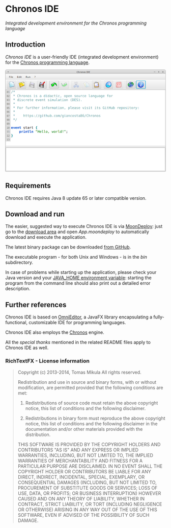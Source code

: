 # Chronos IDE

*Integrated development environment for the Chronos programming language*

## Introduction

*Chronos IDE* is a user-friendly IDE (integrated development environment) for the [Chronos programming language](https://github.com/giancosta86/Chronos).


![Screenshot](Screenshot.png)


## Requirements

Chronos IDE requires Java 8 update 65 or later compatible version.


## Download and run

The easier, suggested way to execute Chronos IDE is via [MoonDeploy](https://github.com/giancosta86/moondeploy): just go to the [download area](https://github.com/giancosta86/Chronos-IDE/releases/latest) and open *App.moondeploy* to automatically download and execute the application.

The latest binary package can be downloaded [from GitHub](https://github.com/giancosta86/Chronos-IDE/releases/latest).

The executable program - for both Unix and Windows - is in the *bin* subdirectory.

In case of problems while starting up the application, please check your Java version and your [JAVA_HOME environment variable](http://docs.oracle.com/cd/E19182-01/820-7851/inst_cli_jdk_javahome_t/index.html): starting the program from the command line should also print out a detailed error description.

## Further references

Chronos IDE is based on [OmniEditor](https://github.com/giancosta86/OmniEditor), a JavaFX library encapsulating a fully-functional, customizable IDE for programming languages.

Chronos IDE also employs the [Chronos](https://github.com/giancosta86/Chronos) engine.

All the *special thanks* mentioned in the related README files apply to Chronos IDE as well.


### RichTextFX - License information

>Copyright (c) 2013-2014, Tomas Mikula
>All rights reserved.
>
>Redistribution and use in source and binary forms, with or without modification, are permitted provided that the following conditions are met:
>
>1. Redistributions of source code must retain the above copyright notice, this list of conditions and the following disclaimer.
>
>2. Redistributions in binary form must reproduce the above copyright notice, this list of conditions and the following disclaimer in the documentation and/or other materials provided with the distribution.
>
>THIS SOFTWARE IS PROVIDED BY THE COPYRIGHT HOLDERS AND CONTRIBUTORS "AS IS" AND ANY EXPRESS OR IMPLIED WARRANTIES, INCLUDING, BUT NOT LIMITED TO, THE IMPLIED WARRANTIES OF MERCHANTABILITY AND FITNESS FOR A PARTICULAR PURPOSE ARE DISCLAIMED. IN NO EVENT SHALL THE COPYRIGHT HOLDER OR CONTRIBUTORS BE LIABLE FOR ANY DIRECT, INDIRECT, INCIDENTAL, SPECIAL, EXEMPLARY, OR CONSEQUENTIAL DAMAGES (INCLUDING, BUT NOT LIMITED TO, PROCUREMENT OF SUBSTITUTE GOODS OR SERVICES; LOSS OF USE, DATA, OR PROFITS; OR BUSINESS INTERRUPTION) HOWEVER CAUSED AND ON ANY THEORY OF LIABILITY, WHETHER IN CONTRACT, STRICT LIABILITY, OR TORT (INCLUDING NEGLIGENCE OR OTHERWISE) ARISING IN ANY WAY OUT OF THE USE OF THIS SOFTWARE, EVEN IF ADVISED OF THE POSSIBILITY OF SUCH DAMAGE.
